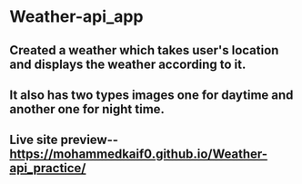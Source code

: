 # Weather-api_app
## Created a weather which takes user's location and displays the weather according to it.
## It also has two types images one for daytime and another one for night time.
## Live site preview--https://mohammedkaif0.github.io/Weather-api_practice/
